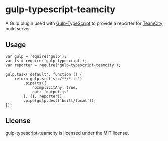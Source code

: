 # gulp-typescript-teamcity
A Gulp plugin used with [Gulp-TypeScript](https://github.com/ivogabe/gulp-typescript) to provide a reporter for [TeamCity](https://www.jetbrains.com/teamcity/) build server.

Usage
-----

```
var gulp = require('gulp');
var ts = require('gulp-typescript');
var reporter = require('gulp-typescript-teamcity');

gulp.task('default', function () {
    return gulp.src('src/**/*.ts')
        .pipe(ts({
            noImplicitAny: true,
            out: 'output.js'
        }, {}, reporter))
        .pipe(gulp.dest('built/local'));
});
```

License
-----

gulp-typescript-teamcity is licensed under the MIT license.